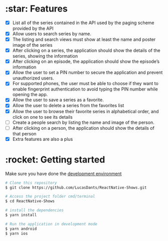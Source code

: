 
<h1>:star: Features</h1>

- [x] List all of the series contained in the API used by the paging scheme provided by the API
- [x] Allow users to search series by name.
- [x] The listing and search views must show at least the name and poster image of the series
- [x] After clicking on a series, the application should show the details of the series, showing the information
- [x] After clicking on an episode, the application should show the episode’s information
- [x] Allow the user to set a PIN number to secure the application and prevent unauthorized users.
- [x] For supported phones, the user must be able to choose if they want to enable fingerprint authentication to avoid typing the PIN number while opening the app.
- [x] Allow the user to save a series as a favorite.
- [x] Allow the user to delete a series from the favorites list
- [x] Allow the user to browse their favorite series in alphabetical order, and click on one to see its details
- [ ] Create a people search by listing the name and image of the person.
- [ ] After clicking on a person, the application should show the details of that person
- [x] Extra features are also a plus

<h1>:rocket: Getting started</h1>
<p>Make sure you have done the <a href="https://reactnative.dev/docs/environment-setup">development environment</a></p>

```bash
# Clone this repository
$ git clone https://github.com/LucasDants/ReactNative-Shows.git

# Access the project folder cmd/terminal
$ cd ReactNative-Shows

# install the dependencies
$ yarn install

# Run the application in development mode
$ yarn android
$ yarn ios

```
